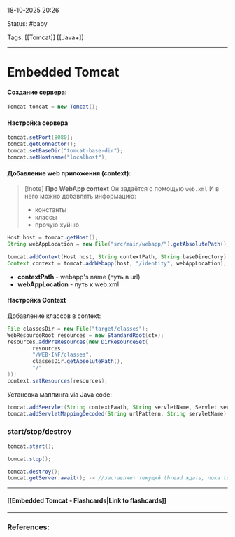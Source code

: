 
18-10-2025 20:26

Status: #baby 

Tags: [[Tomcat]] [[Java+]]

---
# Embedded Tomcat

#### Создание сервера:

```java
Tomcat tomcat = new Tomcat();
```

#### Настройка сервера

```java
tomcat.setPort(8080);
tomcat.getConnector();  
tomcat.setBaseDir("tomcat-base-dir");
tomcat.setHostname("localhost");
```

#### Добавление web приложения (context):

> [!note] **Про WebApp context**
> Он задаётся с помощью `web.xml`
> И в него можно добавлять информацию:
> - константы
> - классы
> - прочую хуйню
> 




```java
Host host = tomcat.getHost();
String webAppLocation = new File("src/main/webapp/").getAbsolutePath();

tomcat.addContext(Host host, String contextPath, String baseDirectory)
Context context = tomcat.addWebapp(host, "/identity", webAppLocation);
```

- **contextPath** - webapp's name (путь в url)
- **webAppLocation** - путь к web.xml

#### Настройка Context 

Добавление классов в context:

```java
File classesDir = new File("target/classes");  
WebResourceRoot resources = new StandardRoot(ctx);  
resources.addPreResources(new DirResourceSet(  
        resources,  
        "/WEB-INF/classes",  
        classesDir.getAbsolutePath(),  
        "/"  
));  
context.setResources(resources);
```

Установка маппинга via Java code:

```java
tomcat.addSeervlet(String contextPaath, String servletName, Servlet servlet);
tomcat.addServletMappingDecoded(String urlPattern, String servletName);
```


### start/stop/destroy

```java
tomcat.start();

tomcat.stop();

tomcat.destroy();
tomcat.getServer.await(); -> //заставляет текущий thread ждать, пока tomcat завершится
```



----
#### [[Embedded Tomcat - Flashcards|Link to flashcards]]



---
### References:

